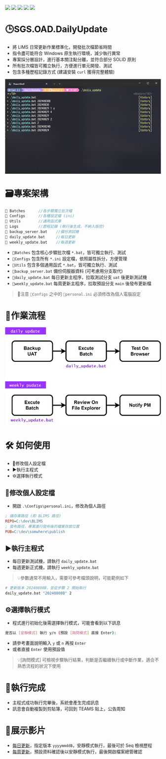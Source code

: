 ![](https://img.shields.io/badge/SGS-OAD-orange) 
![](https://img.shields.io/badge/proj-Daily--Update-purple)
![](https://img.shields.io/badge/ChatGPT-412991?logo=openai)
![](https://img.shields.io/badge/Claude-191919?logo=anthropic) 
![](https://img.shields.io/badge/GitHub_Copilot-555?logo=githubcopilot)

# 🕒SGS.OAD.DailyUpdate

- 將 LIMS 日常更新作業標準化，開發批次檔節省時間
- 指令盡可能符合 Windows 原生執行環境，減少執行異常
- 專案採分層設計，進行基本關注點分離，並符合部分 SOLID 原則
- 所有批次檔皆可獨立執行，方便進行單元開發、測試
- 包含多種歷程記錄方式 (建議安裝 `curl` 獲得完整體驗)

![](./asset/demo.gif)

# 🗃️專案架構

```c
📁 Batches      //各步驟獨立批次檔
📁 Configs      //各種設定檔 (ini)
📁 Utils        //通用函式庫
📁 Logs         //歷程記錄 (執行後生成，不納入版控)
📄 backup_server.bat    //備份測試機
📄 daily_update.bat     //每日更新
📄 weekly_update.bat    //每週更新
```
- `📁Batches` 包含核心步驟批次檔 `*.bat`，皆可獨立執行、測試
- `📁Configs` 包含所有 `*.ini` 設定檔，依照屬性拆分，方便管理
- `📁Utils` 包含多個通用函式 `*.bat`，皆可獨立執行、測試
- `📄backup_server.bat` 備份伺服器資料 (可考慮用分支取代)
- `📄daily_update.bat` 每日更新主程序，拉取測試分支 `uat` 後更新測試機
- `📄weekly_update.bat` 每周更新主程序，拉取預設分支 `main` 後發布更新檔

>🚨注意 `📁Configs` 之中的 `📄personal.ini` 必須修改為個人電腦設定

# 🔄作業流程

![](./asset/update-flow.drawio.svg)

# 🛠️ 如何使用

- 📝修改個人設定檔
- ▶️執行主程式
- ⚙️選擇執行模式

## 📝修改個人設定檔

- 開啟 `.\Configs\personal.ini`，修改為個人路徑

```ini
; 儲存庫路徑 (即 BLIMS 路徑)
REPO=C:\dev\BLIMS
; 發布路徑，專案進行發布後的檔案存放位置
PUB=C:\dev\somwhere\publish
```

## ▶️執行主程式

- 每日更新測試機，請執行 `daily_update.bat`
- 每週更新正式機，請執行 `weekly_update.bat`

>💡參數通常不用輸入，需要可參考檔頭說明，可能範例如下

```bash
# 更新版本 20240808B，並從步驟 2 開始執行
daily_update.bat "20240808B" 2
```

## ⚙️選擇執行模式

- 程式進行初始化後需選擇執行模式，可能會看到以下訊息

```bash
是否以 [安靜模式] 執行 y/n (預設 [詢問模式] 直接 Enter):
```

- 請參考畫面說明輸入 `y` 或 `n` 再按 `Enter`
- 或者直接 `Enter` 使用預設值

>💡[詢問模式] 可檢視步驟執行結果，判斷是否繼續執行或中斷作業，適合不熟悉流程的狀況下使用

# 🎉執行完成

- 主程式成功執行完畢後，系統會產生完成訊息
- 訊息會自動複製到剪貼簿，可回到 TEAMS 貼上，公告周知

# 🎥展示影片

- [每日更新](./asset/demo-daily.mp4)，指定版本 `yyyymmddB`，安靜模式執行，最後可於 Seq 檢視歷程
- [每周更新](./asset/demo-weekly.mp4)，預設資料確認後以安靜模式執行，最後開啟檔案總管確認